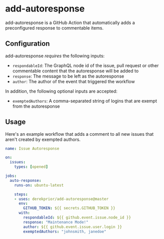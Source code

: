 # add-autoresponse

add-autoresponse is a GitHub Action that automatically adds a preconfigured
response to commentable items.

## Configuration

add-autoresponse _requires_ the following inputs:

* `respondableId`: The GraphQL node id of the issue, pull request or other
  commentable content that the autoresponse will be added to
* `response`: The message to be left as the autoresponse
* `author`: The author of the event that triggered the workflow

In addition, the following optional inputs are accepted:

* `exemptedAuthors`: A comma-separated string of logins that are exempt from the
  autoresponse

## Usage

Here's an example workflow that adds a comment to all new issues that aren't
created by exempted authors.

```yaml
name: Issue Autoresponse

on:
  issues:
    types: [opened]

jobs:
  auto-response:
    runs-on: ubuntu-latest

    steps:
    - uses: derekprior/add-autoresponse@master
      env:
        GITHUB_TOKEN: ${{ secrets.GITHUB_TOKEN }}
      with:
        respondableId: ${{ github.event.issue.node_id }}
        response: "Maintenance Mode!"
        author: ${{ github.event.issue.user.login }}
        exemptedAuthors: "johnsmith, janedoe"
```
